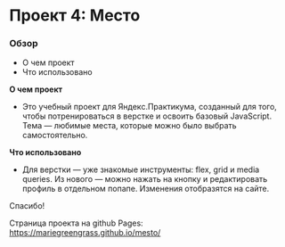 # Проект 4: Место

### Обзор

* О чем проект
* Что использовано

**О чем проект**

* Это учебный проект для Яндекс.Практикума, созданный для того, чтобы потренироваться в верстке и освоить базовый JavaScript.
Тема — любимые места, которые можно было выбрать самостоятельно.

**Что использовано**

* Для верстки — уже знакомые инструменты: flex, grid и media queries.
Из нового — можно нажать на кнопку и редактировать профиль в отдельном попапе. Изменения отобразятся на сайте.

Спасибо!

Страница проекта на github Pages: https://mariegreengrass.github.io/mesto/
